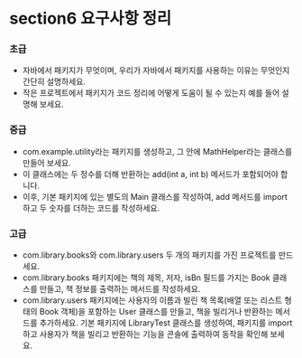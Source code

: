 # section6 요구사항 정리

### 초급
- 자바에서 패키지가 무엇이며, 우리가 자바에서 패키지를 사용하는 이유는 무엇인지 간단히 설명하세요. 
- 작은 프로젝트에서 패키지가 코드 정리에 어떻게 도움이 될 수 있는지 예를 들어 설명해 보세요.

### 중급
- com.example.utility라는 패키지를 생성하고, 그 안에 MathHelper라는 클래스를 만들어 보세요. 
- 이 클래스에는 두 정수를 더해 반환하는 add(int a, int b) 메서드가 포함되어야 합니다. 
- 이후, 기본 패키지에 있는 별도의 Main 클래스를 작성하여, add 메서드를 import하고 두 숫자를 더하는 코드를 작성하세요.

### 고급
- com.library.books와 com.library.users 두 개의 패키지를 가진 프로젝트를 만드세요.
- com.library.books 패키지에는 책의 제목, 저자, isBn 필드를 가지는 Book 클래스를 만들고, 책 정보를 출력하는 메서드를 작성하세요. 
- com.library.users 패키지에는 사용자의 이름과 빌린 책 목록(배열 또는 리스트 형태의 Book 객체)을 포함하는 User 클래스를 만들고, 책을 빌리거나 반환하는 메서드를 추가하세요. 기본 패키지에 LibraryTest 클래스를 생성하여, 패키지를 import하고 사용자가 책을 빌리고 반환하는 기능을 콘솔에 출력하여 동작을 확인해 보세요.